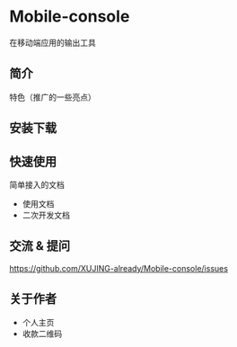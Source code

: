 # Mobile-console
在移动端应用的输出工具 

## 简介

特色（推广的一些亮点）

## 安装下载



## 快速使用

简单接入的文档


- 使用文档
- 二次开发文档

## 交流 & 提问

https://github.com/XUJING-already/Mobile-console/issues

## 关于作者

- 个人主页
- 收款二维码